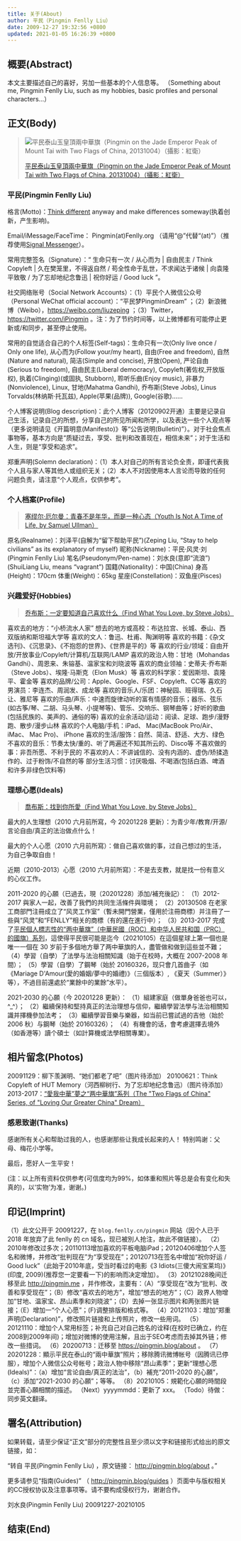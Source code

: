 ```yaml
---
title: 关于(About)
author: 平民（Pingmin Fenlly Liu）
date: 2009-12-27 19:32:56 +0800
updated: 2021-01-05 16:26:39 +0800
---
```


## 概要(Abstract)

本文主要描述自己的喜好，另加一些基本的个人信息等。
（Something about me, Pingmin Fenlly Liu, such as my hobbies, basic profiles and personal characters…）

## 正文(Body)

> ![平民泰山玉皇頂兩中華旗（Pingmin on the Jade Emperor Peak of Mount Tai with Two Flags of China, 20131004）（攝影：紅衛）](https://pingmin.me/img/loving-our-greater-china/20131004-LOGC-TFC-PRC-Shandong-Mount-Tai-Jade-Emperor-Peak-Photographed-by-Liu-Hongwei.jpg "平民泰山玉皇頂兩中華旗（Pingmin on the Jade Emperor Peak of Mount Tai with Two Flags of China, 20131004）（攝影：紅衛）")
>
> [平民泰山玉皇頂兩中華旗（Pingmin on the Jade Emperor Peak of Mount Tai with Two Flags of China, 20131004）（攝影：紅衛）](/post/loving-our-greater-china.html)

### 平民(Pingmin Fenlly Liu)

格言(Motto)：[Think different](/post/think-different-by-apple-inc.html) anyway and make differences someway(执着创新，产生影响)。

Email/iMessage/FaceTime： Pingmin(at)Fenlly.org （请用“@”代替“(at)”）（推荐使用[Signal Messenger](/tags/signal-messenger/)）。

常用完整签名（Signature）：“ 生命只有一次 / 从心而为 | 自由民主 / Think Copyleft | 久在樊笼里，不得返自然 / 苟全性命于乱世，不求闻达于诸候 | 向袁隆平致敬 / 为了忘却地纪念鲁迅 | 祝你好运 / Good luck ”。

社交网络账号（Social Network Accounts）：（1）平民个人微信公众号（Personal WeChat official account）：“平民梦PingminDream” ；（2）新浪微博（Weibo），https://weibo.com/liuzeping ；（3）Twitter，https://twitter.com/iPingmin 。注：为了节约时间等，以上微博都有可能停止更新或/和同步，甚至停止使用。

常用的自觉适合自己的个人标签(Self-tags)：生命只有一次(Only live once / Only one life), 从心而为(Follow your/my heart), 自由(Free and freedom), 自然(Nature and natural), 简洁(Simple and concise), 开放(Open), 严论自由(Serious to freedom), 自由民主(Liberal democracy), Copyleft(著佐权,开放版权), 执着(Clinging)(或固执, Stubborn), 聆听乐曲(Enjoy music), 非暴力(Nonviolence), Linux, 甘地(Mahatma Gandhi), 乔布斯(Steve Jobs), Linus Torvalds(林纳斯·托瓦兹), Apple(苹果(品牌)), Google(谷歌)……

个人博客说明(Blog description)：此个人博客（20120902开通）主要是记录自己生活，记录自己的所想，分享自己的所见所闻和所学，以及表达一些个人观点等（更多说明请见《开篇明意(Manifesto)》等“公告说明(Bulletin)”）。对于社会焦点事物等，基本方向是“质疑过去，享受、批判和改善现在，相信未来”；对于生活和人生，则是“享受和追求”。

郑重声明(Solemn declaration)：（1）本人对自己的所有言论负全责，即谨代表我个人且与家人等其他人或组织无关；（2）本人不对因使用本人言论而导致的任何问题负责，请注意“个人观点，仅供参考”。


### 个人档案(Profile)

> [塞缪尔·厄尔曼：青春不是年华，而是一种心态（Youth Is Not A Time of Life, by Samuel Ullman）](/post/youth-by-samuel-ullman.html)

原名(Realname)：刘泽平(自解为“留下帮助平民”)(Zeping Liu, “Stay to help civilians” as its explanatory of myself)
昵称(Nickname)：平民·风灵·刘(Pingmin Fenlly Liu)
笔名(Pseudonym/Pen-name)：刘水良(意即“流浪”)(ShuiLiang Liu, means “vagrant”)
国籍(Nationality)：中国(China)
身高(Height)：170cm
体重(Weight)：65kg
星座(Constellation)：双鱼座(Pisces)

### 兴趣爱好(Hobbies)

> [乔布斯：一定要知道自己喜欢什么（Find What You Love, by Steve Jobs）](/post/find-what-you-love-by-steve-jobs.html)

喜欢去的地方：“小桥流水人家”
想去的地方或高校：布达拉宫、长城、泰山、西双版纳和斯坦福大学等
喜欢的文人：鲁迅、杜甫、陶渊明等
喜欢的书籍：《杂文选刊》、《沉思录》、《不抱怨的世界》、《世界是平的》等
喜欢的行业/领域：自由开放/开放事业/Copyleft/计算机/互联网/LAMP
喜欢的政治人物：甘地（Mohandas Gandhi）、周恩来、朱镕基、温家宝和刘晓波等
喜欢的商业领袖：史蒂夫·乔布斯（Steve Jobs）、埃隆·马斯克（Elon Musk）等
喜欢的科学家：爱因斯坦、袁隆平、霍金等
喜欢的品牌/公司：Apple、Google、FSF、Copyleft、CC等
喜欢的男演员：李连杰、周润发、成龙等
喜欢的音乐人/乐团：神秘园、班得瑞、久石让、雅尼等
喜欢的乐曲/声乐：中速而旋律动听的富有情感的音乐；器乐、弦乐(如古筝/琴、二胡、马头琴、小提琴等)、管乐、交响乐、钢琴曲等；好听的歌曲(包括民族的、美声的、通俗的等)
喜欢的业余活动/运动：阅读、足球、跑步/漫野跑、散步/漫步山林
喜欢的个人电脑/手机：iPad、 Mac(MacBook Pro/Air、 iMac、 Mac Pro)、 iPhone
喜欢的生活/服饰：自然、简洁、舒适、大方、绿色
不喜欢的音乐：节奏太快/重的、听了两遍还不知其所云的、Disco等
不喜欢做的事：非吾所愿、不利于民的
不喜欢的人：不讲诚信的、没有内涵的、虚伪/矫揉造作的、过于粉饰/不自然的等
部分生活习惯：讨厌吸烟、不喝酒(包括白酒、啤酒和许多非绿色饮料等)

### 理想心愿(Ideals)

> [喬布斯：找到你所愛（Find What You Love, by Steve Jobs）](/post/find-what-you-love-by-steve-jobs.html)

最大的人生理想（2010 六月前所寫，今 20201228 更新）：为青少年/教育/开源/言论自由/真正的法治做点什么！

最大的个人心愿（2010 六月前所寫）：做自己喜欢做的事，过自己想过的生活，为自己争取自由！

近期（2010-2013）心愿（2010 六月前所寫）：不是去支教，就是找一份有意义的心仪工作。

2011-2020 的心願（已過去，現（20201228）添加/補充後記）：
（1）2012-2017 與家人一起，改善了我們的共同生活條件與環境；
（2）20130508 在老家工商部門注冊成立了“风灵工作室”（暫未開門營業，僅用於注冊商標）并注冊了一些與“风灵”和“FENLLY”相关的商標（有的還在進行中）；
（3）2013-2017 完成了[平民個人標志性的“两中華旗”（中華民國（ROC）和中华人民共和国（PRC）的國旗）系列](/post/loving-our-greater-china.html)，這使得平民很可能是迄今（20210105）在這個星球上第一個也是唯一一個在 30 岁前于多個地方舉了两中華旗的人，盡管做和做到這些並不難；
（4）學習（自學）了法學与法治相關知識（始于在校時，大概在 2007-2008 年間）；
（5）學習（自學）了鋼琴（始於 20160326，现只會几首曲子（如《Mariage D'Amour(愛的婚姻/夢中的婚禮)》（三個版本）, 《夏天（Summer）》等），不過目前還處於“業餘中的業餘”水平）。

2021-2030 的心願（今 20201228 更新）：
（1）組建家庭（做單身爸爸也可以，^_^）；
（2）繼續保持和堅持真正的法治理想与信仰，繼續學習法學与法治相關知識并擇機參加法考；
（3）繼續學習音樂与樂器，如当前已嘗試過的吉他（始於 2006 秋）与鋼琴（始於 20160326）；
（4）有機會的话，會考慮選擇去境外（如香港等）讀个碩士（如計算機或法學相關專業）。

## 相片留念(Photos)

20091129：柳下羡渊明、“她们都老了吧”（图片待添加）
20100621：Think Copyleft of HUT Memory（河西柳树行、为了忘却地纪念鲁迅）（图片待添加）
2013-2017：[“愛我中華”夢之“两中華旗”系列（The "Two Flags of China" Series, of "Loving Our Greater China" Dream）](/post/loving-our-greater-china.html)

### 感恩致谢(Thanks)

感谢所有关心和帮助过我的人，也感谢那些让我成长起来的人！
特别鸣谢：父母、梅花小学等。

最后，愿好人一生平安！

(注：以上所有资料仅供参考(可信度均为99%，如体重和照片等总是会有变化和失真的)，以‘实物’为准，谢谢。)

## 印记(Imprint)

（1）此文公开于 20091227，在 `blog.fenlly.cn/pingmin` 网站（因个人已于 2018 年放弃了此 fenlly 的 cn 域名，现已被別人抢注，故此不做链接）。
（2）2010年修改过多次；20110113增加喜欢的平板电脑iPad；20120406增加个人签名和微博，并修改“批判现在”为“享受现在”；20120713在签名中增加“祝你好运 / Good luck”（此始于2010年底，受当时看过的电影《3 Idiots(三傻大闹宝莱坞)》(印度, 2009)(推荐您一定要看一下)的影响而决定增加）。
（3）20121028晚间迁移至此 http://pingmin.me ，并作修改，主要有：（A）“享受现在”改为“批判、改善和享受现在”；（B）修改“喜欢去的地方”，增加“想去的地方”；（C）政界人物增加“甘地、温家宝、昂山素季和刘晓波”；（D）去掉一张显示图片和两张图片链接；（E）增加一“个人心愿”；(F)调整排版和格式等。
（4）20121103：增加“郑重声明(Declaration)”，修改照片链接和上传照片，修改一些用词。
（5）20121110：增加个人常用标签；补充自己对自己姓名的诠释(在校时已确立，约在2008到2009年间)；增加对微博的使用注解，且出于SEO考虑而去掉其外链；修改一些措词。
（6）20200713：迁移至 https://pingmin.blog/about 。
（7）20201228：顯示平民在泰山的“兩中華旗”照片；移除腾讯微博帐号（因腾讯已停服），增加个人微信公众号帐号；政治人物中移除“昂山素季”；更新“理想心愿(Ideals)”：（a）增加“言论自由/真正的法治”，（b）補充“2011-2020 的心願”，（c）添加“2021-2030 的心願”；等等。
（8）20210105：規範化心願的時間段並完善心願相關的描述。
（Next）yyyymmdd：更新了 xxx。
（Todo）待做：同步英文翻译。

## 署名(Attribution)

如果转载，请至少保证“正文”部分的完整性且至少须以文字和链接形式给出的原文链接，如：

“转自 平民(Pingmin Fenlly Liu) ，原文链接： http://pingmin.blog/about 。”

更多请参见“指南(Guides)” （ http://pingmin.blog/guides ）页面中与版权相关的CC授权协议及注意事项等。请不要构成侵权行为，谢谢合作。



刘水良(Pingmin Fenlly Liu)
20091227-20210105

## 结束(End)
